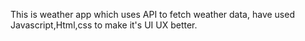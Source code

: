This is weather app which uses API to fetch weather data, have used Javascript,Html,css to make it's UI UX better. 

